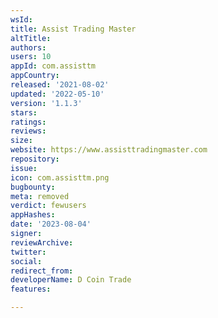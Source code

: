 ```yaml
---
wsId: 
title: Assist Trading Master
altTitle: 
authors: 
users: 10
appId: com.assisttm
appCountry: 
released: '2021-08-02'
updated: '2022-05-10'
version: '1.1.3'
stars: 
ratings: 
reviews: 
size: 
website: https://www.assisttradingmaster.com
repository: 
issue: 
icon: com.assisttm.png
bugbounty: 
meta: removed
verdict: fewusers
appHashes: 
date: '2023-08-04'
signer: 
reviewArchive: 
twitter: 
social: 
redirect_from: 
developerName: D Coin Trade
features: 

---
```


